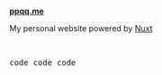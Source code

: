 **[ppqq.me](Https://ppqq.me)**

My personal website powered by [Nuxt](https://v3.nuxtjs.org)

<br>

<samp>code code code</samp>
